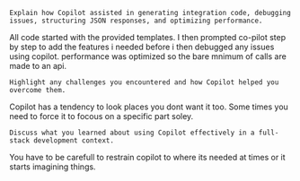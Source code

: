     Explain how Copilot assisted in generating integration code, debugging issues, structuring JSON responses, and optimizing performance.

All code started with the provided templates. I then prompted co-pilot step by step to add the features i needed before i then debugged any issues using copilot. performance was optimized so the bare mnimum of calls are made to an api.

    Highlight any challenges you encountered and how Copilot helped you overcome them.
Copilot has a tendency to look places you dont want it too. Some times you need to force it to focous on a specific part soley.

    Discuss what you learned about using Copilot effectively in a full-stack development context.
You have to be carefull to restrain copilot to where its needed at times or it starts imagining things.

